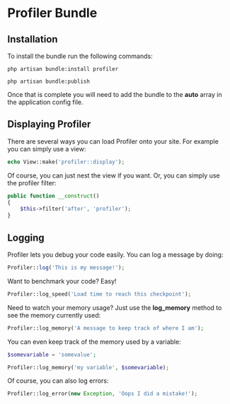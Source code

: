 # Profiler Bundle

## Installation

To install the bundle run the following commands:

`php artisan bundle:install profiler`

`php artisan bundle:publish`

Once that is complete you will need to add the bundle to the **auto** array in the application config file.

## Displaying Profiler

There are several ways you can load Profiler onto your site. For example you can simply use a view:

```php
echo View::make('profiler::display');
```

Of course, you can just nest the view if you want. Or, you can simply use the profiler filter:

```php
public function __construct()
{
	$this->filter('after', 'profiler');
}
```

## Logging

Profiler lets you debug your code easily. You can log a message by doing:

```php
Profiler::log('This is my message!');
```

Want to benchmark your code? Easy!

```php
Profiler::log_speed('Load time to reach this checkpoint');
```

Need to watch your memory usage? Just use the **log_memory** method to see the memory currently used:

```php
Profiler::log_memory('A message to keep track of where I am');
```

You can even keep track of the memory used by a variable:

```php
$somevariable = 'somevalue';

Profiler::log_memory('my variable', $somevariable);
```

Of course, you can also log errors:

```php
Profiler::log_error(new Exception, 'Oops I did a mistake!');
```